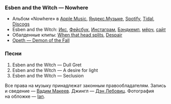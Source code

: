 ### Esben and the Witch — Nowhere

- Альбом «Nowhere» в
	[Apple Music](https://music.apple.com/album/1434553246),
	[Яндекс.Музыке](https://music.yandex.ru/album/5631592),
	[Spotify](https://open.spotify.com/album/7etxQMy1GayWQ173bBnYkK),
	[Tidal](https://tidal.com/browse/album/94239918),
	[Discogs](https://www.discogs.com/master/1455263)
- Esben and the Witch:
	[Икс](https://x.com/weareeatw),
	[Фейсбук](https://www.facebook.com/esbenandthewitch/),
	[Инстаграм](https://www.instagram.com/esbenandthewitch/),
	[Бэндкемп](https://esbenandthewitch.bandcamp.com/),
	[мёрч](https://esbenandthewitchstore.bigcartel.com/),
	[сайт](http://www.bunnymen.com/)
- Обалденные клипы:
	[When that head splits](https://youtu.be/cnfx0cij2rw),
	[Despair](https://youtu.be/wEVFw74iOd8)
- [Opeth — Demon of the Fall](https://youtu.be/OOwmZwpQkrs)

### Песни

1. Esben and the Witch — Dull Gret
2. Esben and the Witch — A desire for light
3. Esben and the Witch — Seclusion

Все права на музыку принадлежат законным правообладателям.
Запись и сведение — [Вадим Макеев](https://pepelsbey.dev/).
Джингл — [Дэн Лебовиц](https://www.youtube.com/channel/UC38A5qHrlc_Zgua7vL4b96w).
Фотография на обложке — [Ian](https://unsplash.com/photos/oXo6IvDnkqc).
